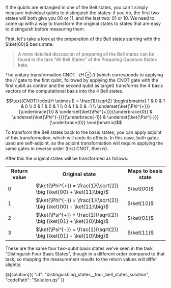 If the qubits are entangled in one of the Bell states, you can't simply measure individual qubits to distinguish the states: if you do, the first two states will both give you 00 or 11, and the last two: 01 or 10. We need to come up with a way to transform the original states to states that are easy to distinguish before measuring them.

First, let's take a look at the preparation of the Bell states starting with the $\ket{00}$ basis state.

> A more detailed discussion of preparing all the Bell states can be found in the task "All Bell States" of the Preparing Quantum States kata.

The unitary transformation $\text{CNOT}\cdot(H \otimes I)$ (which corresponds to applying the $H$ gate to the first qubit, followed by applying the $\text{CNOT}$ gate with the first qubit as control and the second qubit as target) transforms the 4 basis vectors of the computational basis into the 4 Bell states.

$$\text{CNOT}\cdot(H \otimes I) = \frac{1}{\sqrt2} \begin{bmatrix} 1 & 0 & 1 & 0 \\ 0 & 1 & 0 & 1 \\ 0 & 1 & 0 & -1 \\ \underset{\ket{\Phi^{+}}}{\underbrace{1}} & \underset{\ket{\Psi^{+}}}{\underbrace{0}} & \underset{\ket{\Phi^{-}}}{\underbrace{-1}} & \underset{\ket{\Psi^{-}}}{\underbrace{0}} \end{bmatrix}$$

To transform the Bell states back to the basis states, you can apply adjoint of this transformation, which will undo its effects. In this case, both gates used are self-adjoint, so the adjoint transformation will require applying the same gates in reverse order (first $\text{CNOT}$, then $H$).

After this the original states will be transformed as follows:

<table>
      <tr>
        <th>Return value</th>
        <th>Original state</th>
        <th>Maps to basis state</th>
      </tr>
      <tr>
        <td>0</td>
        <td>$\ket{\Phi^{+}} = \frac{1}{\sqrt{2}} \big (\ket{00} + \ket{11}\big)$</td>
        <td>$\ket{00}$</td>
      </tr>
      <tr>
        <td>1</td>
        <td>$\ket{\Phi^{-}} = \frac{1}{\sqrt{2}} \big (\ket{00} - \ket{11}\big)$</td>
        <td>$\ket{10}$</td>
      </tr>
      <tr>
        <td>2</td>
        <td>$\ket{\Psi^{+}} = \frac{1}{\sqrt{2}} \big (\ket{01} + \ket{10}\big)$</td>
        <td>$\ket{01}$</td>
      </tr>
      <tr>
        <td>3</td>
        <td>$\ket{\Psi^{-}} = \frac{1}{\sqrt{2}} \big (\ket{01} - \ket{10}\big)$</td>
        <td>$\ket{11}$</td>
      </tr>
    </table>

These are the same four two-qubit basis states we've seen in the task "Distinguish Four Basis States", though in a different order compared to that task, so mapping the measurement results to the return values will differ slightly.

@[solution]({
    "id": "distinguishing_states__four_bell_states_solution",
    "codePath": "Solution.qs"
})
